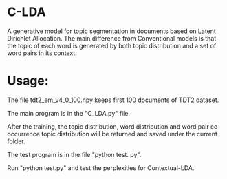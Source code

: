 # C-LDA
A generative model for topic segmentation in documents based on Latent Dirichlet Allocation. The main difference from Conventional models is that the topic of each word is generated by both topic distribution and a set of word pairs in its context.

# Usage:
The file tdt2_em_v4_0_100.npy keeps first 100 documents of TDT2 dataset.

The main program is in the "C_LDA.py" file.

After the training, the topic distribution, word distribution and word pair co-occurrence topic distribution will be returned and saved under the current folder.

The test program is in the file "python test. py".

Run "python test.py" and test the perplexities for Contextual-LDA.
